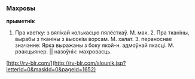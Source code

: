 ### Махровы
**прыметнік**

1. Пра кветку: з вялікай колькасцю пялёсткаў. М. мак. 2. Пра тканіны, вырабы з тканіны з высокім ворсам. М. халат. 3. пераноснае значэнне: Ярка выражаны з боку якой-н. адмоўнай якасці. М. рэакцыянер. || назоўнік: махровасць.

<a rel="author">[http://rv-blr.com/](http://rv-blr.com/slounik.jsp?letterId=0&maskId=0&pageId=1652)</a>
